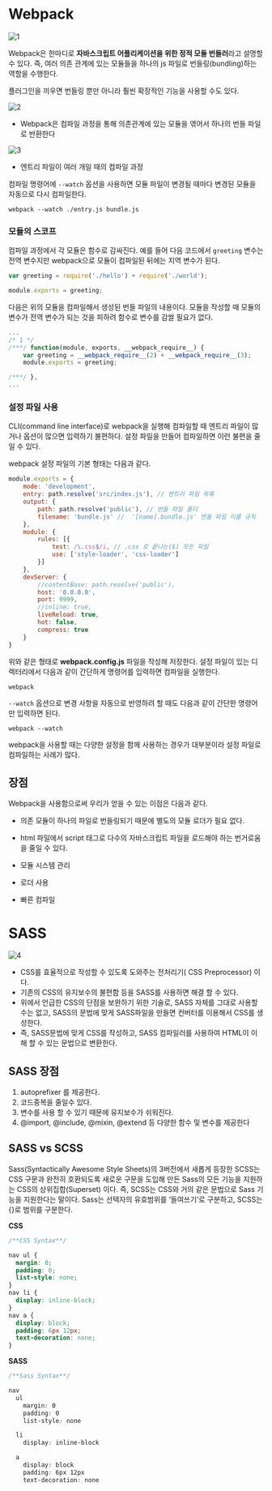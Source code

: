 # Webpack



![1](img/1.png)

Webpack은 한마디로 **자바스크립트 어플리케이션을 위한 정적 모듈 번들러**라고 설명할 수 있다. 즉, 여러 의존 관계에 있는 모듈들을 하나의 js 파일로 번들링(bundling)하는 역할을 수행한다.

플러그인을 끼우면 번들링 뿐만 아니라 훨씬 확장적인 기능을 사용할 수도 있다.



![2](img/2.png)



- Webpack은 컴파일 과정을 통해 의존관계에 있는 모듈을 엮어서 하나의 번들 파일로 반환한다 



![3](img/3.png)

- 엔트리 파일이 여러 개일 때의 컴파일 과정



컴파일 명령어에 `--watch` 옵션을 사용하면 모듈 파일이 변경될 때마다 변경된 모듈을 자동으로 다시 컴파일한다.

```
webpack --watch ./entry.js bundle.js  
```



### 모듈의 스코프

컴파일 과정에서 각 모듈은 함수로 감싸진다. 예를 들어 다음 코드에서 `greeting` 변수는 전역 변수지만 webpack으로 모듈이 컴파일된 뒤에는 지역 변수가 된다.

```javascript
var greeting = require('./hello') + require('./world');

module.exports = greeting;  
```

다음은 위의 모듈을 컴파일해서 생성된 번들 파일의 내용이다. 모듈을 작성할 때 모듈의 변수가 전역 변수가 되는 것을 피하려 함수로 변수를 감쌀 필요가 없다.

```javascript
...
/* 1 */
/***/ function(module, exports, __webpack_require__) {
    var greeting = __webpack_require__(2) + __webpack_require__(3);
    module.exports = greeting;

/***/ },
...
```



### 설정 파일 사용

CLI(command line interface)로 webpack을 실행해 컴파일할 때 엔트리 파일이 많거나 옵션이 많으면 입력하기 불편하다. 설정 파일을 만들어 컴파일하면 이런 불편을 줄일 수 있다.

webpack 설정 파일의 기본 형태는 다음과 같다.

```javascript
module.exports = {
    mode: 'development',
    entry: path.resolve('src/index.js'), // 엔트리 파일 목록
    output: {
        path: path.resolve('public'), // 번들 파일 폴더
        filename: 'bundle.js' //  '[name].bundle.js' 번들 파일 이름 규칙
    },
    module: {
        rules: [{
            test: /\.css$/i, // .css 로 끝나는($) 모든 파일
            use: ['style-loader', 'css-loader']
        }]
    },
    devServer: {
        //contentBase: path.resolve('public'),
        host: '0.0.0.0',
        port: 9999,
        //inline: true,
        liveReload: true,
        hot: false,
        compress: true
    }
}
```

위와 같은 형태로 **webpack.config.js** 파일을 작성해 저장한다. 설정 파일이 있는 디렉터리에서 다음과 같이 간단하게 명령어를 입력하면 컴파일을 실행한다.

```
webpack  
```

`--watch` 옵션으로 변경 사항을 자동으로 반영하려 할 때도 다음과 같이 간단한 명령어만 입력하면 된다.

```
webpack --watch  
```

webpack을 사용할 때는 다양한 설정을 함께 사용하는 경우가 대부분이라 설정 파일로 컴파일하는 사례가 많다.



## 장점

Webpack을 사용함으로써 우리가 얻을 수 있는 이점은 다음과 같다.

- 의존 모듈이 하나의 파일로 번들링되기 때문에 별도의 모듈 로더가 필요 없다.
- html 파일에서 script 태그로 다수의 자바스크립트 파일을 로드해야 하는 번거로움을 줄일 수 있다.

- 모듈 시스템 관리
- 로더 사용
- 빠른 컴파일





# SASS

![4](img/4.png)

- CSS를 효율적으로 작성할 수 있도록 도와주는 전처리기( CSS Preprocessor) 이다.
- 기존의 CSS의 유지보수의 불편함 등을 SASS를 사용하면 해결 할 수 있다.
- 위에서 언급한 CSS의 단점을 보완하기 위한 기술로, SASS 자체를 그대로 사용할수는 없고, SASS의 문법에 맞게 SASS파일을 만들면 컨버터를 이용해서 CSS를 생성한다.
- 즉, SASS문법에 맞게 CSS를 작성하고, SASS 컴파일러를 사용하여 HTML이 이해 할 수 있는 문법으로 변환한다.

## SASS 장점

1. autoprefixer 를 제공한다.
2. 코드중복을 줄일수 있다.
3. 변수를 사용 할 수 있기 때문에 유지보수가 쉬워진다.
4. @import, @include, @mixin, @extend 등 다양한 함수 및 변수를 제공한다

## SASS vs SCSS

Sass(Syntactically Awesome Style Sheets)의 3버전에서 새롭게 등장한 SCSS는 CSS 구문과 완전히 호환되도록 새로운 구문을 도입해 만든 Sass의 모든 기능을 지원하는 CSS의 상위집합(Superset) 이다.
즉, SCSS는 CSS와 거의 같은 문법으로 Sass 기능을 지원한다는 말이다.
Sass는 선택자의 유효범위를 ‘들여쓰기’로 구분하고, SCSS는 {}로 범위를 구분한다.

**CSS**

```css
/**CSS Syntax**/

nav ul {
  margin: 0;
  padding: 0;
  list-style: none;
}
nav li {
  display: inline-block;
}
nav a {
  display: block;
  padding: 6px 12px;
  text-decoration: none;
}
```

**SASS**

```scss
/**Sass Syntax**/

nav
  ul
    margin: 0
    padding: 0
    list-style: none

  li
    display: inline-block

  a
    display: block
    padding: 6px 12px
    text-decoration: none
```



